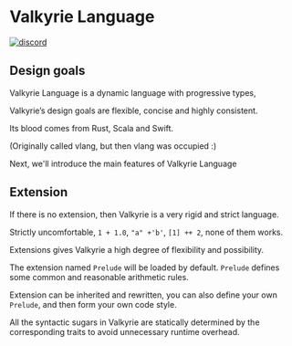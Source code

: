 # Valkyrie Language
[![discord](https://img.shields.io/discord/794446776232443955.svg?logo=discord&style=flat-square)](https://discord.gg/rDScD9GyUC)


## Design goals

Valkyrie Language is a dynamic language with progressive types,

Valkyrie’s design goals are flexible, concise and highly consistent.

Its blood comes from Rust, Scala and Swift.

(Originally called vlang, but then vlang was occupied :)

Next, we'll introduce the main features of Valkyrie Language

## Extension

If there is no extension, then Valkyrie is a very rigid and strict language.

Strictly uncomfortable, `1 + 1.0`, `"a" +'b'`, `[1] ++ 2`, none of them works.

Extensions gives Valkyrie a high degree of flexibility and possibility.

The extension named `Prelude` will be loaded by default. `Prelude` defines some common and reasonable arithmetic rules.

Extension can be inherited and rewritten, you can also define your own `Prelude`, and then form your own code style.

All the syntactic sugars in Valkyrie are statically determined by the corresponding traits to avoid unnecessary runtime overhead.



